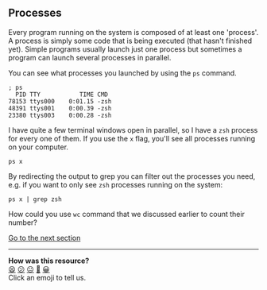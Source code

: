 ## Processes
Every program running on the system is composed of at least one 'process'. A process is simply some code that is being executed (that hasn't finished yet). Simple programs usually launch just one process but sometimes a program can launch several processes in parallel.

You can see what processes you launched by using the `ps` command.


```shell
; ps
  PID TTY           TIME CMD
78153 ttys000    0:01.15 -zsh
48391 ttys001    0:00.39 -zsh
23380 ttys003    0:00.28 -zsh

```

I have quite a few terminal windows open in parallel, so I have a `zsh` process for every one of them. If you use the `x` flag, you'll see all processes running on your computer.

`ps x`

By redirecting the output to grep you can filter out the processes you need, e.g. if you want to only see `zsh` processes running on the system:

`ps x | grep zsh`

How could you use `wc` command that we discussed earlier to count their number?

[Go to the next section](./29_vim.ed.md)


<!-- BEGIN GENERATED SECTION DO NOT EDIT -->

---

**How was this resource?**  
[😫](https://airtable.com/shrUJ3t7KLMqVRFKR?prefill_Repository=makersacademy/course&prefill_File=foundations/command_line/28_processes.md&prefill_Sentiment=😫) [😕](https://airtable.com/shrUJ3t7KLMqVRFKR?prefill_Repository=makersacademy/course&prefill_File=foundations/command_line/28_processes.md&prefill_Sentiment=😕) [😐](https://airtable.com/shrUJ3t7KLMqVRFKR?prefill_Repository=makersacademy/course&prefill_File=foundations/command_line/28_processes.md&prefill_Sentiment=😐) [🙂](https://airtable.com/shrUJ3t7KLMqVRFKR?prefill_Repository=makersacademy/course&prefill_File=foundations/command_line/28_processes.md&prefill_Sentiment=🙂) [😀](https://airtable.com/shrUJ3t7KLMqVRFKR?prefill_Repository=makersacademy/course&prefill_File=foundations/command_line/28_processes.md&prefill_Sentiment=😀)  
Click an emoji to tell us.

<!-- END GENERATED SECTION DO NOT EDIT -->
